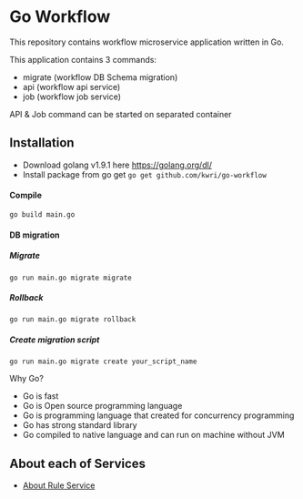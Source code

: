 # Go Workflow
This repository contains workflow microservice application written in Go.

This application contains 3 commands:
- migrate (workflow DB Schema migration)
- api (workflow api service)
- job (workflow job service)

API & Job command can be started on separated container

## Installation
- Download golang v1.9.1 here https://golang.org/dl/
- Install package from go get `go get github.com/kwri/go-workflow`

#### Compile

`go build main.go`

#### DB migration
##### Migrate
`go run main.go migrate migrate`
##### Rollback
`go run main.go migrate rollback`
##### Create migration script
`go run main.go migrate create your_script_name`

Why Go?
- Go is fast
- Go is Open source programming language
- Go is programming language that created for concurrency programming
- Go has strong standard library
- Go compiled to native language and can run on machine without JVM

## About each of Services

- [About Rule Service](https://github.com/KWRI/go-workflow/wiki/About-Rule-Service)